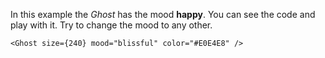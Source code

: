 In this example the _Ghost_ has the mood <b>happy</b>. You can see the code and play with it. Try to change the mood to any other.

```
<Ghost size={240} mood="blissful" color="#E0E4E8" />
```
